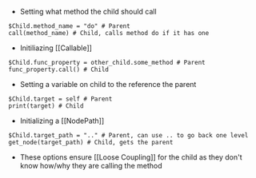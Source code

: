 - Setting what method the child should call
```
$Child.method_name = "do" # Parent
call(method_name) # Child, calls method do if it has one
```
- Initiliazing [[Callable]]
```
$Child.func_property = other_child.some_method # Parent
func_property.call() # Child
```
- Setting a variable on child to the reference the parent
```
$Child.target = self # Parent
print(target) # Child
```
- Initializing a [[NodePath]]
```
$Child.target_path = ".." # Parent, can use .. to go back one level
get_node(target_path) # Child, gets the parent
```
- These options ensure [[Loose Coupling]] for the child as they don't know how/why they are calling the method
